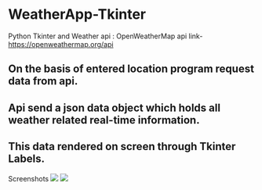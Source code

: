 # WeatherApp-Tkinter
Python Tkinter and Weather api : OpenWeatherMap
api link- https://openweathermap.org/api

## On the basis of entered location program request data from api.
## Api send a json data object which holds all weather related real-time information.
## This data rendered on screen through Tkinter Labels.

Screenshots
![](https://github.com/Shankytomar/WeatherApp-Tkinter/tree/master/screenshots/weather.png)
![](https://github.com/Shankytomar/WeatherApp-Tkinter/tree/master/screenshots/json.png)
